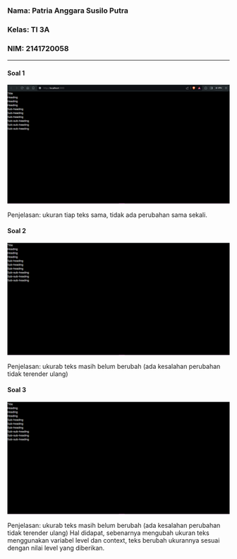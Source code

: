 ### Nama: Patria Anggara Susilo Putra
### Kelas: TI 3A
### NIM: 2141720058

---

#### Soal 1

![screenshot_soal_1](assets-record/praktikum-satu/result-1.png)

Penjelasan: ukuran tiap teks sama, tidak ada perubahan sama sekali.

#### Soal 2

![screenshot_soal_1](assets-record/praktikum-satu/result-2.png)

Penjelasan: ukurab teks masih belum berubah (ada kesalahan perubahan tidak terender ulang)  

#### Soal 3

![screenshot_soal_1](assets-record/praktikum-satu/result-3.png)

Penjelasan: ukurab teks masih belum berubah (ada kesalahan perubahan tidak terender ulang)
Hal didapat, sebenarnya mengubah ukuran teks menggunakan variabel level dan context, teks berubah ukurannya sesuai dengan nilai level yang diberikan.